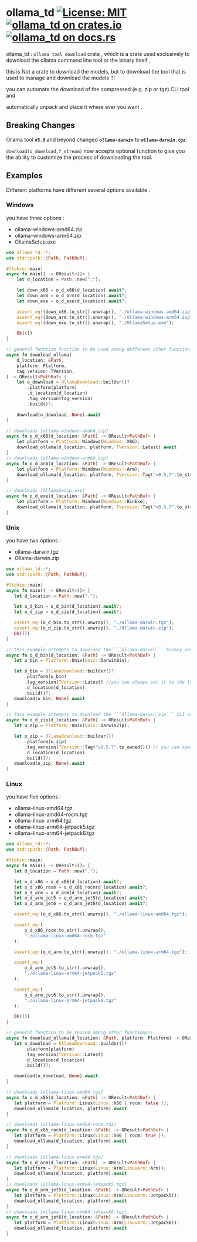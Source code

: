 # ollama_td [![License: MIT](https://img.shields.io/badge/license-MIT-blue)](./LICENSE) [![ollama_td on crates.io](https://img.shields.io/crates/v/ollama_td)](https://crates.io/crates/ollama_td) [![ollama_td on docs.rs](https://docs.rs/ollama_td/badge.svg)](https://docs.rs/ollama_td)

ollama_td : `ollama tool download` crate , which is a crate used exclusively to download the ollama command line tool or the binary itself ,

this is Not a crate to download the models, but to download the tool that is used to manage and download the models !!!

you can automate the download of the compressed (e.g. zip or tgz) CLI tool and

automatically unpack and place it where ever you want .

## Breaking Changes

Ollama tool **`v5.8`** and beyond changed ***`ollama-darwin`*** to ***`ollama-darwin.tgz`***.

`download(o_download,f_stream)` now accepts optional function to give you the ability to customize the process of downloading the tool.

## Examples

Different platforms have different several options available .

### Windows

you have three options :

* ollama-windows-amd64.zip
* ollama-windows-arm64.zip
* OllamaSetup.exe

```rust
use ollama_td::*;
use std::path::{Path, PathBuf};

#[tokio::main]
async fn main() -> OResult<()> {
    let d_location = Path::new(".");

    let down_x86 = o_d_x86(d_location).await?;
    let down_arm = o_d_arm(d_location).await?;
    let down_exe = o_d_exe(d_location).await?;

    assert_eq!(down_x86.to_str().unwrap(), "./ollama-windows-amd64.zip");
    assert_eq!(down_arm.to_str().unwrap(), "./ollama-windows-arm64.zip");
    assert_eq!(down_exe.to_str().unwrap(), "./OllamaSetup.exe");

    Ok(())
}

// general function function to be used among defferent other function examples !!
async fn download_ollama(
    d_location: &Path,
    platform: Platform,
    tag_version: TVersion,
) -> OResult<PathBuf> {
    let o_download = OllamaDownload::builder()?
        .platform(platform)
        .d_location(d_location)
        .tag_version(tag_version)
        .build()?;

    download(o_download, None).await
}

// downloads [ollama-windows-amd64.zip]
async fn o_d_x86(d_location: &Path) -> OResult<PathBuf> {
    let platform = Platform::Windows(Windows::X86);
    download_ollama(d_location, platform, TVersion::Latest).await
}
// downloads [ollama-windows-arm64.zip]
async fn o_d_arm(d_location: &Path) -> OResult<PathBuf> {
    let platform = Platform::Windows(Windows::Arm);
    download_ollama(d_location, platform, TVersion::Tag("v0.5.7".to_string())).await
}

// downloads [OllamaSetup.exe]
async fn o_d_exe(d_location: &Path) -> OResult<PathBuf> {
    let platform = Platform::Windows(Windows::BinExe);
    download_ollama(d_location, platform, TVersion::Tag("v0.5.7".to_string())).await
}

```

### Unix

you have two options :

* ollama-darwin.tgz
* Ollama-darwin.zip

```rust
use ollama_td::*;
use std::path::{Path, PathBuf};

#[tokio::main]
async fn main() -> OResult<()> {
   let d_location = Path::new(".");

   let o_d_bin = o_d_bin(d_location).await?;
   let o_d_zip = o_d_zip(d_location).await?;

   assert_eq!(o_d_bin.to_str().unwrap(), "./ollama-darwin.tgz");
   assert_eq!(o_d_zip.to_str().unwrap(), "./Ollama-darwin.zip");
   Ok(())
}

// this example attempts to download the ```ollama-darwin``` binary version !!!
async fn o_d_bin(d_location: &Path) -> OResult<PathBuf> {
   let u_bin = Platform::Unix(Unix::DarwinBin);

   let o_bin = OllamaDownload::builder()?
       .platform(u_bin)
       .tag_version(TVersion::Latest) //you can always set it to the latest version!!
       .d_location(d_location)
       .build()?;
   download(o_bin, None).await
}

// this example attempts to download the ```Ollama-darwin.zip``` CLI compressed version !!!
async fn o_d_zip(d_location: &Path) -> OResult<PathBuf> {
   let u_zip = Platform::Unix(Unix::DarwinZip);

   let o_zip = OllamaDownload::builder()?
       .platform(u_zip)
       .tag_version(TVersion::Tag("v0.5.7".to_owned())) // you can specify the tag version!!
       .d_location(d_location)
       .build()?;
   download(o_zip, None).await
}

```

### Linux

you have five options :

* ollama-linux-amd64.tgz
* ollama-linux-amd64-rocm.tgz
* ollama-linux-arm64.tgz
* ollama-linux-arm64-jetpack5.tgz
* ollama-linux-arm64-jetpack6.tgz

```rust
use ollama_td::*;
use std::path::{Path, PathBuf};

#[tokio::main]
async fn main() -> OResult<()> {
   let d_location = Path::new(".");

   let o_d_x86 = o_d_x86(d_location).await?;
   let o_d_x86_rocm = o_d_x86_rocm(d_location).await?;
   let o_d_arm = o_d_arm(d_location).await?;
   let o_d_arm_jet5 = o_d_arm_jet5(d_location).await?;
   let o_d_arm_jet6 = o_d_arm_jet6(d_location).await?;

   assert_eq!(o_d_x86.to_str().unwrap(), "./ollama-linux-amd64.tgz");

   assert_eq!(
       o_d_x86_rocm.to_str().unwrap(),
       "./ollama-linux-amd64-rocm.tgz"
   );

   assert_eq!(o_d_arm.to_str().unwrap(), "./ollama-linux-arm64.tgz");

   assert_eq!(
       o_d_arm_jet5.to_str().unwrap(),
       "./ollama-linux-arm64-jetpack5.tgz"
   );

   assert_eq!(
       o_d_arm_jet6.to_str().unwrap(),
       "./ollama-linux-arm64-jetpack6.tgz"
   );

   Ok(())
}

// general function to be reused among other functions!!
async fn download_ollama(d_location: &Path, platform: Platform) -> OResult<PathBuf> {
   let o_download = OllamaDownload::builder()?
       .platform(platform)
       .tag_version(TVersion::Latest)
       .d_location(d_location)
       .build()?;

   download(o_download, None).await
}

// downloads [ollama-linux-amd64.tgz]
async fn o_d_x86(d_location: &Path) -> OResult<PathBuf> {
   let platform = Platform::Linux(Linux::X86 { rocm: false });
   download_ollama(d_location, platform).await
}

// downloads [ollama-linux-amd64-rocm.tgz]
async fn o_d_x86_rocm(d_location: &Path) -> OResult<PathBuf> {
   let platform = Platform::Linux(Linux::X86 { rocm: true });
   download_ollama(d_location, platform).await
}

// downloads [ollama-linux-arm64.tgz]
async fn o_d_arm(d_location: &Path) -> OResult<PathBuf> {
   let platform = Platform::Linux(Linux::Arm(LinuxArm::Arm));
   download_ollama(d_location, platform).await
}
// downloads [ollama-linux-arm64-jetpack5.tgz]
async fn o_d_arm_jet5(d_location: &Path) -> OResult<PathBuf> {
   let platform = Platform::Linux(Linux::Arm(LinuxArm::Jetpack5));
   download_ollama(d_location, platform).await
}
// downloads [ollama-linux-arm64-jetpack6.tgz]
async fn o_d_arm_jet6(d_location: &Path) -> OResult<PathBuf> {
   let platform = Platform::Linux(Linux::Arm(LinuxArm::Jetpack6));
   download_ollama(d_location, platform).await
}

```
